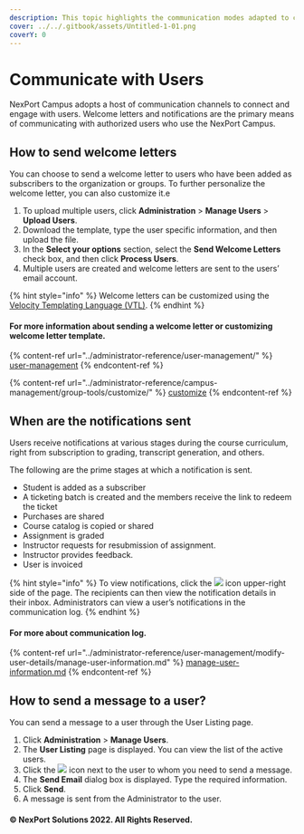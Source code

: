 ```yaml
---
description: This topic highlights the communication modes adapted to converse with users.
cover: ../../.gitbook/assets/Untitled-1-01.png
coverY: 0
---
```


# Communicate with Users

NexPort Campus adopts a host of communication channels to connect and engage with users. Welcome letters and notifications are the primary means of communicating with authorized users who use the NexPort Campus.

## How to send welcome letters <a href="#how" id="how"></a>

You can choose to send a welcome letter to users who have been added as subscribers to the organization or groups. To further personalize the welcome letter, you can also customize it.e

1. To upload multiple users, click **Administration** > **Manage Users** > **Upload Users**.
2. Download the template, type the user specific information, and then upload the file.
3. In the **Select your options** section, select the **Send Welcome Letters** check box, and then click **Process Users**.
4. Multiple users are created and welcome letters are sent to the users’ email account.

{% hint style="info" %}
Welcome letters can be customized using the [Velocity Templating Language (VTL)](http://velocity.apache.org/engine/1.6/user-guide.html).
{% endhint %}

#### For more information about sending a welcome letter or customizing welcome letter template.

{% content-ref url="../administrator-reference/user-management/" %}
[user-management](../administrator-reference/user-management/)
{% endcontent-ref %}

{% content-ref url="../administrator-reference/campus-management/group-tools/customize/" %}
[customize](../administrator-reference/campus-management/group-tools/customize/)
{% endcontent-ref %}

## When are the notifications sent <a href="#when" id="when"></a>

Users receive notifications at various stages during the course curriculum, right from subscription to grading, transcript generation, and others.

The following are the prime stages at which a notification is sent.

* Student is added as a subscriber
* A ticketing batch is created and the members receive the link to redeem the ticket
* Purchases are shared
* Course catalog is copied or shared
* Assignment is graded
* Instructor requests for resubmission of assignment.
* Instructor provides feedback.
* User is invoiced

{% hint style="info" %}
To view notifications, click the ![](https://www.nexportcampus.com/Content/Guides/aweb/Content/Resources/Images/Common\_Screens\_Icons/Notification.png) icon upper-right side of the page. The recipients can then view the notification details in their inbox. Administrators can view a user’s notifications in the communication log.&#x20;
{% endhint %}

#### For more about communication log.

{% content-ref url="../administrator-reference/user-management/modify-user-details/manage-user-information.md" %}
[manage-user-information.md](../administrator-reference/user-management/modify-user-details/manage-user-information.md)
{% endcontent-ref %}

## How to send a message to a user? <a href="#how2" id="how2"></a>

You can send a message to a user through the User Listing page.

1. Click **Administration** > **Manage Users**.
2. The **User Listing** page is displayed. You can view the list of the active users.
3. Click the ![](https://www.nexportcampus.com/Content/Guides/aweb/Content/Resources/Images/Common\_Screens\_Icons/Email.png) icon next to the user to whom you need to send a message.
4. The **Send Email** dialog box is displayed. Type the required information.
5. Click **Send**.
6. A message is sent from the Administrator to the user.

#### &#x20;© NexPort Solutions 2022. All Rights Reserved.

